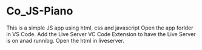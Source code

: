 # Co_JS-Piano
This is a simple JS app using html, css and javascript
Open the app forlder in VS Code. 
Add the Live Server VC Code Extension to have the Live Server is on anad runnibg. Open the html in liveserver.
